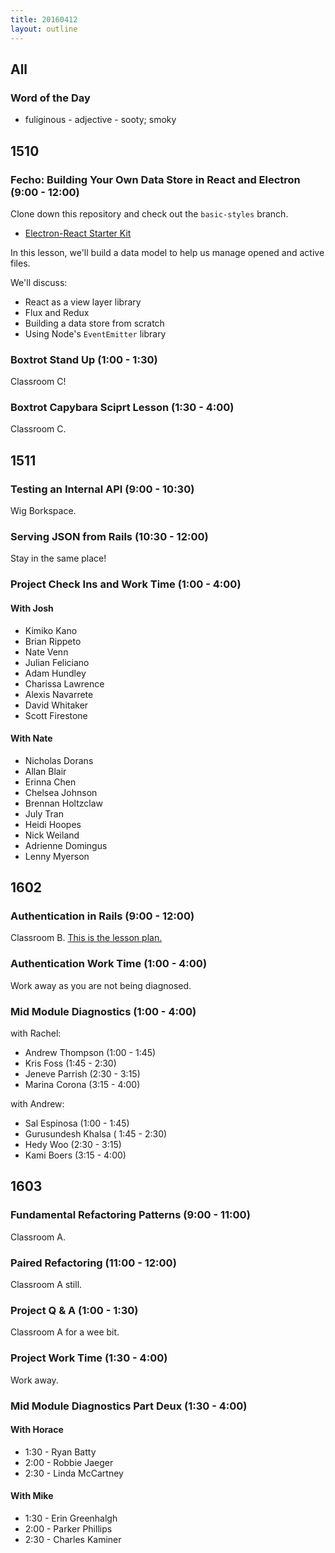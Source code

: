 ```yaml
---
title: 20160412
layout: outline
---
```


## All

### Word of the Day
* fuliginous - adjective - sooty; smoky


## 1510

### Fecho: Building Your Own Data Store in React and Electron (9:00 - 12:00)

Clone down this repository and check out the `basic-styles` branch.

- [Electron-React Starter Kit](https://github.com/turingschool-examples/electron-react-starter-kit/tree/basic-styles)

In this lesson, we'll build a data model to help us manage opened and active files.

We'll discuss:

- React as a view layer library
- Flux and Redux
- Building a data store from scratch
- Using Node's `EventEmitter` library

### Boxtrot Stand Up (1:00 - 1:30)

Classroom C!

### Boxtrot Capybara Sciprt Lesson (1:30 - 4:00)

Classroom C.


## 1511

### Testing an Internal API (9:00 - 10:30)

Wig Borkspace.

### Serving JSON from Rails (10:30 - 12:00)

Stay in the same place!

### Project Check Ins and Work Time (1:00 - 4:00)

#### With Josh

- Kimiko Kano
- Brian Rippeto
- Nate Venn
- Julian Feliciano
- Adam Hundley
- Charissa Lawrence
- Alexis Navarrete
- David Whitaker
- Scott Firestone

#### With Nate

- Nicholas Dorans
- Allan Blair
- Erinna Chen
- Chelsea Johnson
- Brennan Holtzclaw
- July Tran
- Heidi Hoopes
- Nick Weiland
- Adrienne Domingus
- Lenny Myerson


## 1602

### Authentication in Rails (9:00 - 12:00)

Classroom B. [This is the lesson plan.](https://github.com/turingschool/lesson_plans/blob/master/ruby_02-web_applications_with_ruby/authentication.markdown)

### Authentication Work Time (1:00 - 4:00)

Work away as you are not being diagnosed.

### Mid Module Diagnostics (1:00 - 4:00)

with Rachel:

* Andrew Thompson (1:00 - 1:45)
* Kris Foss (1:45 - 2:30)
* Jeneve Parrish (2:30 - 3:15)
* Marina Corona (3:15 - 4:00)

with Andrew:

* Sal Espinosa (1:00 - 1:45)
* Gurusundesh Khalsa ( 1:45 - 2:30)
* Hedy Woo (2:30 - 3:15)
* Kami Boers (3:15 - 4:00)

## 1603

### Fundamental Refactoring Patterns (9:00 - 11:00)

Classroom A.

### Paired Refactoring (11:00 - 12:00)

Classroom A still.

### Project Q & A (1:00 - 1:30)

Classroom A for a wee bit.

### Project Work Time (1:30 - 4:00)

Work away.

### Mid Module Diagnostics Part Deux (1:30 - 4:00)

#### With Horace
* 1:30 - Ryan Batty
* 2:00 - Robbie Jaeger
* 2:30 - Linda McCartney

#### With Mike
* 1:30 - Erin Greenhalgh
* 2:00 - Parker Phillips
* 2:30 - Charles Kaminer
